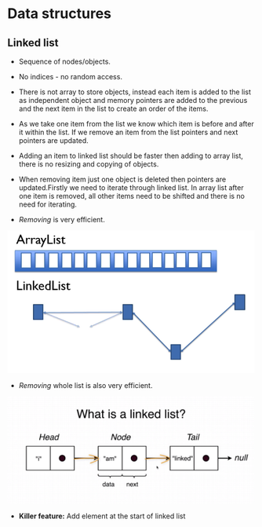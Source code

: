 # Data structures

## Linked list

- Sequence of nodes/objects.
- No indices - no random access.
- There is not array to store objects, instead each item is added to the 
list as independent object and memory pointers are added to the previous
and the next item in the list to create an order of the items.
- As we take one item from the list we know which item is before and after
it within the list. If we remove an item from the list pointers and next
pointers are updated.
- Adding an item to linked list should be faster then adding to array 
list, there is no resizing and copying of objects.
- When removing item just one object is deleted then pointers are 
updated.Firstly we need to iterate through linked list. In array list 
after one item is removed, all other items need to be shifted and there 
is no need for iterating.

- *Removing* is very efficient.

![linked list](images/linked-list-removing-item.png)

- *Removing* whole list is also very efficient.

![linked list](images/linked-list-nodes.png)

- **Killer feature:** Add element at the start of linked list
